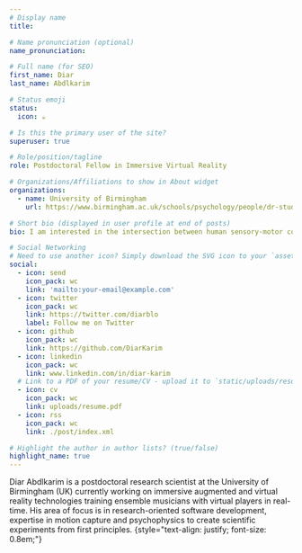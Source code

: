 ```yaml
---
# Display name
title: 

# Name pronunciation (optional)
name_pronunciation: 

# Full name (for SEO)
first_name: Diar
last_name: Abdlkarim

# Status emoji
status:
  icon: ☕️

# Is this the primary user of the site?
superuser: true

# Role/position/tagline
role: Postdoctoral Fellow in Immersive Virtual Reality

# Organizations/Affiliations to show in About widget
organizations:
  - name: University of Birmingham
    url: https://www.birmingham.ac.uk/schools/psychology/people/dr-students/abdlkarim-diar.aspx

# Short bio (displayed in user profile at end of posts)
bio: I am interested in the intersection between human sensory-motor control and virtual reality 

# Social Networking
# Need to use another icon? Simply download the SVG icon to your `assets/media/icons/` folder.
social:
  - icon: send
    icon_pack: wc
    link: 'mailto:your-email@example.com'
  - icon: twitter
    icon_pack: wc
    link: https://twitter.com/diarblo
    label: Follow me on Twitter
  - icon: github
    icon_pack: wc
    link: https://github.com/DiarKarim
  - icon: linkedin
    icon_pack: wc
    link: www.linkedin.com/in/diar-karim
  # Link to a PDF of your resume/CV - upload it to `static/uploads/resume.pdf`
  - icon: cv
    icon_pack: wc
    link: uploads/resume.pdf
  - icon: rss
    icon_pack: wc
    link: ./post/index.xml

# Highlight the author in author lists? (true/false)
highlight_name: true
---
```


Diar Abdlkarim is a postdoctoral research scientist at the University of Birmingham (UK) currently working on 
immersive augmented and virtual reality technologies training ensemble musicians with virtual players 
in real-time. His area of focus is in research-oriented software development, expertise in motion capture 
and psychophysics to create scientific experiments from first principles.
{style="text-align: justify; font-size: 0.8em;"}

